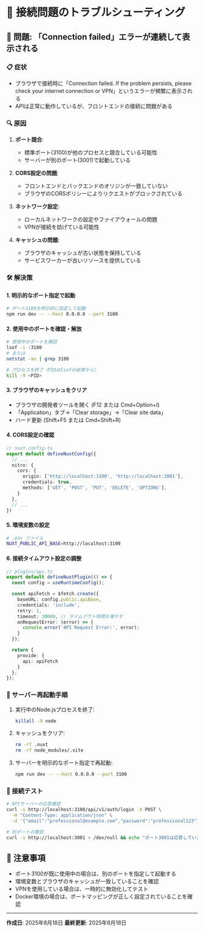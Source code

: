 # 🔌 接続問題のトラブルシューティング

## **🚨 問題: 「Connection failed」エラーが連続して表示される**

### **📋 症状**
- ブラウザで接続時に「Connection failed. If the problem persists, please check your internet connection or VPN」というエラーが頻繁に表示される
- APIは正常に動作しているが、フロントエンドの接続に問題がある

### **🔍 原因**

1. **ポート競合**:
   - 標準ポート(3100)が他のプロセスと競合している可能性
   - サーバーが別のポート(3001)で起動している

2. **CORS設定の問題**:
   - フロントエンドとバックエンドのオリジンが一致していない
   - ブラウザのCORSポリシーによりリクエストがブロックされている

3. **ネットワーク設定**:
   - ローカルネットワークの設定やファイアウォールの問題
   - VPNが接続を妨げている可能性

4. **キャッシュの問題**:
   - ブラウザのキャッシュが古い状態を保持している
   - サービスワーカーが古いリソースを提供している

### **🛠️ 解決策**

#### **1. 明示的なポート指定で起動**

```bash
# ポート3100を明示的に指定して起動
npm run dev -- --host 0.0.0.0 --port 3100
```

#### **2. 使用中のポートを確認・解放**

```bash
# 使用中のポートを確認
lsof -i :3100
# または
netstat -an | grep 3100

# プロセスを終了（PIDはlsofの結果から）
kill -9 <PID>
```

#### **3. ブラウザのキャッシュをクリア**

- ブラウザの開発者ツールを開く (F12 または Cmd+Option+I)
- 「Application」タブ→「Clear storage」→「Clear site data」
- ハード更新 (Shift+F5 または Cmd+Shift+R)

#### **4. CORS設定の確認**

```typescript
// nuxt.config.ts
export default defineNuxtConfig({
  // ...
  nitro: {
    cors: {
      origin: ['http://localhost:3100', 'http://localhost:3001'],
      credentials: true,
      methods: ['GET', 'POST', 'PUT', 'DELETE', 'OPTIONS'],
    }
  },
  // ...
})
```

#### **5. 環境変数の設定**

```bash
# .env ファイル
NUXT_PUBLIC_API_BASE=http://localhost:3100
```

#### **6. 接続タイムアウト設定の調整**

```typescript
// plugins/api.ts
export default defineNuxtPlugin(() => {
  const config = useRuntimeConfig();

  const apiFetch = $fetch.create({
    baseURL: config.public.apiBase,
    credentials: 'include',
    retry: 1,
    timeout: 30000, // タイムアウト時間を増やす
    onRequestError: (error) => {
      console.error('API Request Error:', error);
    }
  });

  return {
    provide: {
      api: apiFetch
    }
  };
});
```

### **🔄 サーバー再起動手順**

1. 実行中のNode.jsプロセスを終了:
   ```bash
   killall -9 node
   ```

2. キャッシュをクリア:
   ```bash
   rm -rf .nuxt
   rm -rf node_modules/.vite
   ```

3. サーバーを明示的なポート指定で再起動:
   ```bash
   npm run dev -- --host 0.0.0.0 --port 3100
   ```

### **🧪 接続テスト**

```bash
# APIサーバーの応答確認
curl -s http://localhost:3100/api/v1/auth/login -X POST \
  -H "Content-Type: application/json" \
  -d '{"email":"professional@example.com","password":"professional123"}'

# 別ポートの確認
curl -s http://localhost:3001 > /dev/null && echo "ポート3001は応答しています" || echo "ポート3001は応答していません"
```

## **📝 注意事項**

- ポート3100が既に使用中の場合は、別のポートを指定して起動する
- 環境変数とブラウザのキャッシュが一致していることを確認
- VPNを使用している場合は、一時的に無効化してテスト
- Docker環境の場合は、ポートマッピングが正しく設定されていることを確認

---

**作成日**: 2025年8月18日
**最終更新**: 2025年8月18日
